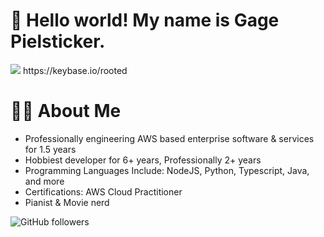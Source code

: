 # 👋 Hello world! My name is Gage Pielsticker.
<img src="https://profile-counter.glitch.me/gagepielsticker/count.svg" />
https://keybase.io/rooted

# 👩‍💻 About Me
- Professionally engineering AWS based enterprise software & services for 1.5 years
- Hobbiest developer for 6+ years, Professionally 2+ years
- Programming Languages Include: NodeJS, Python, Typescript, Java, and more
- Certifications: AWS Cloud Practitioner
- Pianist & Movie nerd


![GitHub followers](https://img.shields.io/github/followers/gagepielsticker?style=social)

